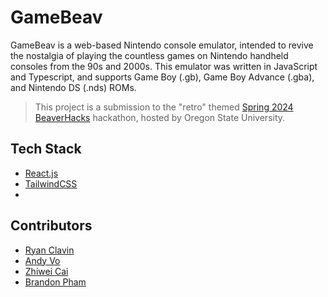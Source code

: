 # GameBeav

GameBeav is a web-based Nintendo console emulator, intended to revive the nostalgia of playing the countless games on Nintendo handheld consoles from the 90s and 2000s. This emulator was written in JavaScript and Typescript, and supports Game Boy (.gb), Game Boy Advance (.gba), and Nintendo DS (.nds) ROMs. 

> This project is a submission to the "retro" themed [Spring 2024 BeaverHacks](https://spring-2024-retro.devpost.com/) hackathon, hosted by Oregon State University.

## Tech Stack
- [React.js](https://react.dev/)
- [TailwindCSS](https://tailwindcss.com/)
- 

## Contributors
- [Ryan Clavin](https://github.com/Clavvv)
- [Andy Vo](https://github.com/prosperxo)
- [Zhiwei Cai](https://github.com/zwcai0110)
- [Brandon Pham](https://github.com/brandonpham13)